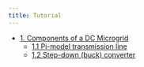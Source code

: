 ```yaml
---
title: Tutorial
---
```


* [1. Components of a DC Microgrid](tutorial/components.md)
  * [1.1 Pi-model transmission line](tutorial/components.md)
  * [1.2 Step-down (buck) converter](tutorial/components.md)
